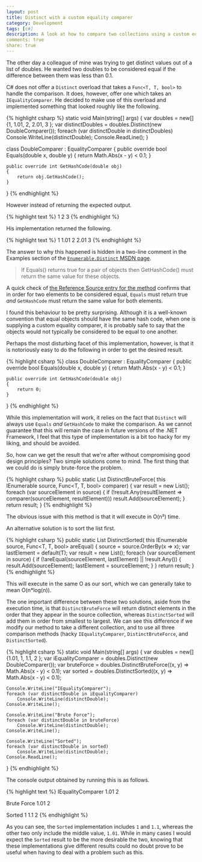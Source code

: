 ```yaml
---
layout: post
title: Distinct with a custom equality comparer
category: Development
tags: [c#]
description: A look at how to compare two collections using a custom equality comparer. It's not as easy as it may seem!
comments: true
share: true
---
```


The other day a colleague of mine was trying to get distinct values out of a list of doubles. He wanted two doubles to be considered equal if the difference between them was less than 0.1.

C# does not offer a `Distinct` overload that takes a `Func<T, T, bool>` to handle the comparison. It does, however, offer one which takes an `IEqualityComparer`. He decided to make use of this overload and implemented something that looked roughly like the following.

{% highlight csharp %} 
static void Main(string[] args)
{
    var doubles = new[] {1, 1.01, 2, 2.01, 3 };
    var distinctDoubles = doubles.Distinct(new DoubleComparer());
    foreach (var distinctDouble in distinctDoubles)
        Console.WriteLine(distinctDouble);
    Console.ReadLine();
}

class DoubleComparer : EqualityComparer<double>
{
    public override bool Equals(double x, double y)
    {
        return Math.Abs(x - y) < 0.1;
    }

    public override int GetHashCode(double obj)
    {
        return obj.GetHashCode();
    }
}
{% endhighlight %}

However instead of returning the expected output.

{% highlight text %}
1
2
3
{% endhighlight %}

His implementation returned the following.

{% highlight text %}
1
1.01
2
2.01
3
{% endhighlight %}

The answer to why this happened is hidden in a two-line comment in the Examples section of the [`Enumerable.Distinct` MSDN page](http://msdn.microsoft.com/en-us/library/bb338049(v=vs.110).aspx).

> If Equals() returns true for a pair of objects then GetHashCode() must return the same value for these objects.

A quick check of [the Reference Source entry for the method](http://referencesource.microsoft.com/#System.Core/System/Linq/Enumerable.cs#1246b23904e29c42#references) confirms that in order for two elements to be considered equal, `Equals` must return true *and* `GetHashCode` must return the same value for both elements.

I found this behaviour to be pretty surprising. Although it is a well-known convention that equal objects should have the same hash code, when one is supplying a custom equality comparer, it is probably safe to say that the objects would not typically be considered to be equal to one another.

Perhaps the most disturbing facet of this implementation, however, is that it is notoriously easy to do the following in order to get the desired result.

{% highlight csharp %} 
class DoubleComparer : EqualityComparer<double>
{
    public override bool Equals(double x, double y)
    {
        return Math.Abs(x - y) < 0.1;
    }

    public override int GetHashCode(double obj)
    {
        return 0;
    }
}
{% endhighlight %}

While this implementation will work, it relies on the fact that `Distinct` will always use `Equals` *and* `GetHashCode` to make the comparison. As we cannot guarantee that this will remain the case in future versions of the .NET Framework, I feel that this type of implementation is a bit too hacky for my liking, and should be avoided.

So, how can we get the result that we're after without compromising good design principles? Two simple solutions come to mind. The first thing that we could do is simply brute-force the problem.

{% highlight csharp %}
public static List<T> DistinctBruteForce<T>(
	this IEnumerable<T> source, Func<T, T, bool> comparer)
{
    var result = new List<T>();
    foreach (var sourceElement in source)
    {
        if (!result.Any(resultElement => comparer(sourceElement, resultElement)))
            result.Add(sourceElement);
    }
    return result;
}
{% endhighlight %}

The obvious issue with this method is that it will execute in O(n²) time.

An alternative solution is to sort the list first.

{% highlight csharp %}
public static List<T> DistinctSorted<T>(
	this IEnumerable<T> source, Func<T, T, bool> areEqual)
{
    source = source.OrderBy(x => x);
    var lastElement = default(T);
    var result = new List<T>();
    foreach (var sourceElement in source)
    {
        if (!areEqual(sourceElement, lastElement) || !result.Any())
        {
            result.Add(sourceElement);
            lastElement = sourceElement;
        }
    }
    return result;
}
{% endhighlight %}

This will execute in the same O as our sort, which we can generally take to mean O(n*log(n)).

The one important difference between these two solutions, aside from the execution time, is that `DistinctBruteForce` will return distinct elements in the order that they appear in the source collection, whereas `DistinctSorted` will add them in order from smallest to largest. We can see this difference if we modify our method to take a different collection, and to use all three comparison methods (hacky `IEqualityComparer`, `DistinctBruteForce`, and `DistinctSorted`).

{% highlight csharp %}
static void Main(string[] args)
{
    var doubles = new[] {1.01, 1, 1.1, 2 };
    var iEqualityComparer = doubles.Distinct(new DoubleComparer());
    var bruteForce = doubles.DistinctBruteForce((x, y) => Math.Abs(x - y) < 0.1);
    var sorted = doubles.DistinctSorted((x, y) => Math.Abs(x - y) < 0.1);

    Console.WriteLine("IEqualityComparer");
    foreach (var distinctDouble in iEqualityComparer)
        Console.WriteLine(distinctDouble);
    Console.WriteLine();

    Console.WriteLine("Brute Force");
    foreach (var distinctDouble in bruteForce)
        Console.WriteLine(distinctDouble);
    Console.WriteLine();

    Console.WriteLine("Sorted");
    foreach (var distinctDouble in sorted)
        Console.WriteLine(distinctDouble);
    Console.ReadLine();
}
{% endhighlight %}

The console output obtained by running this is as follows.

{% highlight text %}
IEqualityComparer
1.01
2

Brute Force
1.01
2

Sorted
1
1.1
2
{% endhighlight %}

As you can see, the `Sorted` implementation includes `1` and `1.1`, whereas the other two only include the middle value, `1.01`. While in many cases I would expect the `Sorted` result to be the more desirable the two, knowing that these implementations give different results could no doubt prove to be useful when having to deal with a problem such as this.